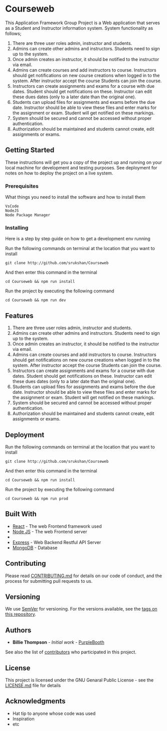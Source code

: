# Courseweb

This Application Framework Group Project is a Web application that serves as a Student and Instructor information system. System functionality as follows;

1.  There are three user roles admin, instructor and students.
2.  Admins can create other admins and instructors. Students need to sign up to the system.
3.  Once admin creates an instructor, it should be notified to the instructor via email.
4.  Admins can create courses and add instructors to course. Instructors should get notifications on new course creations when logged in to the system. After instructor accept the course Students can join the course.
5.  Instructors can create assignments and exams for a course with due dates. Student should get notifications on these. Instructor can edit these dues dates (only to a later date than the original one).
6.  Students can upload files for assignments and exams before the due date. Instructor should be able to view these files and enter marks for the assignment or exam. Student will get notified on these markings.
7.  System should be secured and cannot be accessed without proper authentication.
8.  Authorization should be maintained and students cannot create, edit assignments or exams.

## Getting Started

These instructions will get you a copy of the project up and running on your local machine for development and testing purposes. See deployment for notes on how to deploy the project on a live system.

### Prerequisites

What things you need to install the software and how to install them

```
VsCode
NodeJS
Node Package Manager
```

### Installing

Here is a step by step guide on how to get a development env running

Run the following commands on terminal at the location that you want to install

```
git clone http://github.com/srukshan/Courseweb
```

And then enter this command in the terminal

```
cd Courseweb && npm run install
```

Run the project by executing the following command

```
cd Courseweb && npm run dev
```

## Features

1.  There are three user roles admin, instructor and students.
2.  Admins can create other admins and instructors. Students need to sign up to the system.
3.  Once admin creates an instructor, it should be notified to the instructor via email.
4.  Admins can create courses and add instructors to course. Instructors should get notifications on new course creations when logged in to the system. After instructor accept the course Students can join the course.
5.  Instructors can create assignments and exams for a course with due dates. Student should get notifications on these. Instructor can edit these dues dates (only to a later date than the original one).
6.  Students can upload files for assignments and exams before the due date. Instructor should be able to view these files and enter marks for the assignment or exam. Student will get notified on these markings.
7.  System should be secured and cannot be accessed without proper authentication.
8.  Authorization should be maintained and students cannot create, edit assignments or exams.

## Deployment

Run the following commands on terminal at the location that you want to install

```
git clone http://github.com/srukshan/Courseweb
```

And then enter this command in the terminal

```
cd Courseweb && npm run install
```

Run the project by executing the following command

```
cd Courseweb && npm run prod
```

## Built With

- [React](https://reactjs.org/docs/) - The web Frontend framework used
- [Node JS](https://nodejs.org/en/docs/) - The web Frontend server
-
- [Express](https://docs.spring.io/spring-boot/docs/current/reference/html/) - Web Backend Restful API Server
- [MongoDB](https://docs.mongodb.com/) - Database

## Contributing

Please read [CONTRIBUTING.md](https://gist.github.com/PurpleBooth/b24679402957c63ec426) for details on our code of conduct, and the process for submitting pull requests to us.

## Versioning

We use [SemVer](http://semver.org/) for versioning. For the versions available, see the [tags on this repository](https://github.com/your/project/tags).

## Authors

- **Billie Thompson** - _Initial work_ - [PurpleBooth](https://github.com/PurpleBooth)

See also the list of [contributors](https://github.com/your/project/contributors) who participated in this project.

## License

This project is licensed under the GNU Genaral Public License - see the [LICENSE.md](LICENSE.md) file for details

## Acknowledgments

- Hat tip to anyone whose code was used
- Inspiration
- etc
